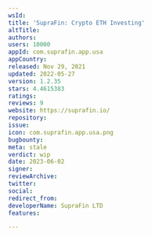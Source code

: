 ```yaml
---
wsId: 
title: 'SupraFin: Crypto ETH Investing'
altTitle: 
authors: 
users: 10000
appId: com.suprafin.app.usa
appCountry: 
released: Nov 29, 2021
updated: 2022-05-27
version: 1.2.35
stars: 4.4615383
ratings: 
reviews: 9
website: https://suprafin.io/
repository: 
issue: 
icon: com.suprafin.app.usa.png
bugbounty: 
meta: stale
verdict: wip
date: 2023-06-02
signer: 
reviewArchive: 
twitter: 
social: 
redirect_from: 
developerName: SupraFin LTD
features: 

---
```



